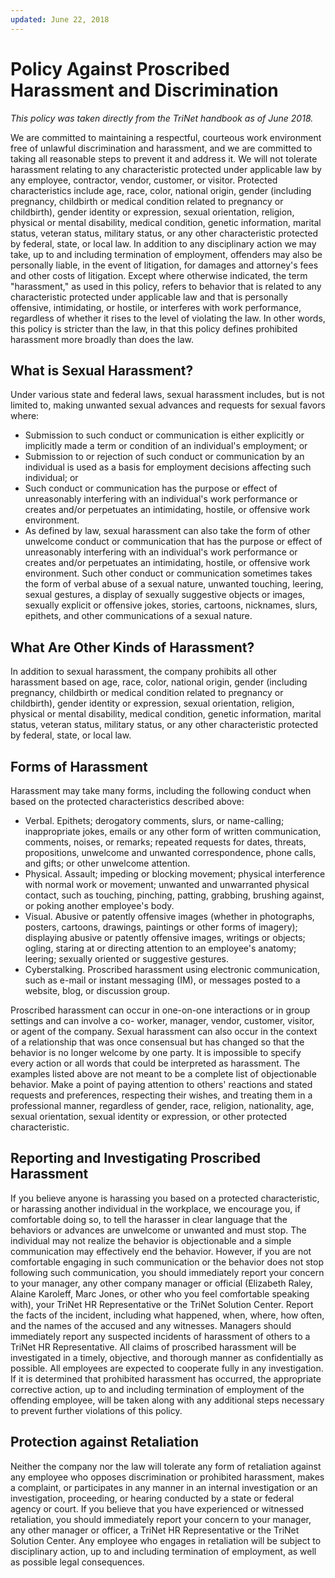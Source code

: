 ```yaml
---
updated: June 22, 2018
---
```


# Policy Against Proscribed Harassment and Discrimination

_This policy was taken directly from the TriNet handbook as of June 2018._

<!--- Protected classes from Trinet handbook, keep list updated in: employment, code-of-conduct and anti-harassment-policies -->
<!--- List of officials to contact should be updated when this policy is updated from Trinet's version -->

We are committed to maintaining a respectful, courteous work environment free of unlawful discrimination and harassment, and we are committed to taking all reasonable steps to prevent it and address it. We will not tolerate harassment relating to any characteristic protected under applicable law by any employee, contractor, vendor, customer, or visitor. Protected characteristics include age, race, color, national origin, gender (including pregnancy, childbirth or medical condition related to pregnancy or childbirth), gender identity or expression, sexual orientation, religion, physical or mental disability, medical condition, genetic information, marital status, veteran status, military status, or any other characteristic protected by federal, state, or local law. In addition to any disciplinary action we may take, up to and including termination of employment, offenders may also be personally liable, in the event of litigation, for damages and attorney's fees and other costs of litigation.
Except where otherwise indicated, the term "harassment," as used in this policy, refers to behavior that is related to any characteristic protected under applicable law and that is personally offensive, intimidating, or hostile, or interferes with work performance, regardless of whether it rises to the level of violating the law. In other words, this policy is stricter than the law, in that this policy defines prohibited harassment more broadly than does the law.

## What is Sexual Harassment?

Under various state and federal laws, sexual harassment includes, but is not limited to, making unwanted sexual advances and requests for sexual favors where:

-   Submission to such conduct or communication is either explicitly or implicitly made a term or condition of an individual's employment; or
-   Submission to or rejection of such conduct or communication by an individual is used as a basis for employment decisions affecting such individual; or
-   Such conduct or communication has the purpose or effect of unreasonably interfering with an individual's work performance or creates and/or perpetuates an intimidating, hostile, or offensive work environment.
-   As defined by law, sexual harassment can also take the form of other unwelcome conduct or communication that has the purpose or effect of unreasonably interfering with an individual's work performance or creates and/or perpetuates an intimidating, hostile, or offensive work environment. Such other conduct or communication sometimes takes the form of verbal abuse of a sexual nature, unwanted touching, leering, sexual gestures, a display of sexually suggestive objects or images, sexually explicit or offensive jokes, stories, cartoons, nicknames, slurs, epithets, and other communications of a sexual nature.

## What Are Other Kinds of Harassment?

In addition to sexual harassment, the company prohibits all other harassment based on age, race, color, national origin, gender (including pregnancy, childbirth or medical condition related to pregnancy or childbirth), gender identity or expression, sexual orientation, religion, physical or mental disability, medical condition, genetic information, marital status, veteran status, military status, or any other characteristic protected by federal, state, or local law.

## Forms of Harassment

Harassment may take many forms, including the following conduct when based on the protected characteristics described above:

-   Verbal. Epithets; derogatory comments, slurs, or name-calling; inappropriate jokes, emails or any other form of written communication, comments, noises, or remarks; repeated requests for dates, threats, propositions, unwelcome and unwanted correspondence, phone calls, and gifts; or other unwelcome attention.
-   Physical. Assault; impeding or blocking movement; physical interference with normal work or movement; unwanted and unwarranted physical contact, such as touching, pinching, patting, grabbing, brushing against, or poking another employee's body.
-   Visual. Abusive or patently offensive images (whether in photographs, posters, cartoons, drawings, paintings or other forms of imagery); displaying abusive or patently offensive images, writings or objects; ogling, staring at or directing attention to an employee's anatomy; leering; sexually oriented or suggestive gestures.
-   Cyberstalking. Proscribed harassment using electronic communication, such as e-mail or instant messaging (IM), or messages posted to a website, blog, or discussion group.

Proscribed harassment can occur in one-on-one interactions or in group settings and can involve a co- worker, manager, vendor, customer, visitor, or agent of the company. Sexual harassment can also occur in the context of a relationship that was once consensual but has changed so that the behavior is no longer welcome by one party. It is impossible to specify every action or all words that could be interpreted as harassment. The examples listed above are not meant to be a complete list of objectionable behavior. Make a point of paying attention to others' reactions and stated requests and preferences, respecting their wishes, and treating them in a professional manner, regardless of gender, race, religion, nationality, age, sexual orientation, sexual identity or expression, or other protected characteristic.

## Reporting and Investigating Proscribed Harassment

If you believe anyone is harassing you based on a protected characteristic, or harassing another individual in the workplace, we encourage you, if comfortable doing so, to tell the harasser in clear language that the behaviors or advances are unwelcome or unwanted and must stop. The individual may not realize the behavior is objectionable and a simple communication may effectively end the behavior. However, if you are not comfortable engaging in such communication or the behavior does not stop following such communication, you should immediately report your concern to your manager, any other company manager or official (Elizabeth Raley, Alaine Karoleff, Marc Jones, or other who you feel comfortable speaking with), your TriNet HR Representative or the TriNet Solution Center. Report the facts of the incident, including what happened, when, where, how often, and the names of the accused and any witnesses. Managers should immediately report any suspected incidents of harassment of others to a TriNet HR Representative.
All claims of proscribed harassment will be investigated in a timely, objective, and thorough manner as confidentially as possible. All employees are expected to cooperate fully in any investigation. If it is determined that prohibited harassment has occurred, the appropriate corrective action, up to and including termination of employment of the offending employee, will be taken along with any additional steps necessary to prevent further violations of this policy.

## Protection against Retaliation

Neither the company nor the law will tolerate any form of retaliation against any employee who opposes discrimination or prohibited harassment, makes a complaint, or participates in any manner in an internal investigation or an investigation, proceeding, or hearing conducted by a state or federal agency or court. If you believe that you have experienced or witnessed retaliation, you should immediately report your concern to your manager, any other manager or officer, a TriNet HR Representative or the TriNet Solution Center. Any employee who engages in retaliation will be subject to disciplinary action, up to and including termination of employment, as well as possible legal consequences.
